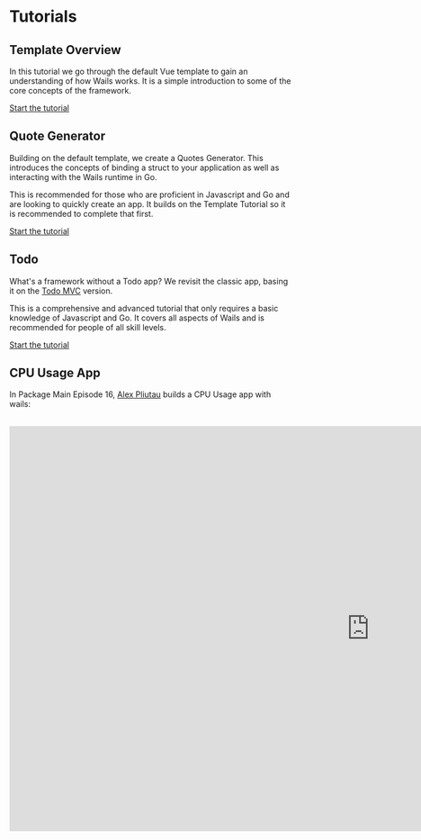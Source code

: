 # Tutorials

## Template Overview

In this tutorial we go through the default Vue template to gain an understanding of how Wails works. It is a simple introduction to some of the core concepts of the framework. 

[Start the tutorial](./template.md)

## Quote Generator

Building on the default template, we create a Quotes Generator. This introduces the concepts of binding a struct to your application as well as interacting with the Wails runtime in Go.

This is recommended for those who are proficient in Javascript and Go and are looking to quickly create an app. It builds on the Template Tutorial so it is recommended to complete that first.

[Start the tutorial](./quotes.md)

## Todo

What's a framework without a Todo app? We revisit the classic app, basing it on the [Todo MVC](http://todomvc.com/examples/vue/) version.

This is a comprehensive and advanced tutorial that only requires a basic knowledge of Javascript and Go. It covers all aspects of Wails and is recommended for people of all skill levels.

[Start the tutorial](./todo.md)

## CPU Usage App

In Package Main Episode 16, [Alex Pliutau](https://twitter.com/pliutau) builds a CPU Usage app with wails:
<br/><br/>

<div class="videocontainer">
  <iframe width="1280" height="720"
    src="https://www.youtube.com/embed/Dg9rUXxNV-c?ecver=1" frameborder="0"
    allow="encrypted-media"
    allowfullscreen>
  </iframe>
</div>